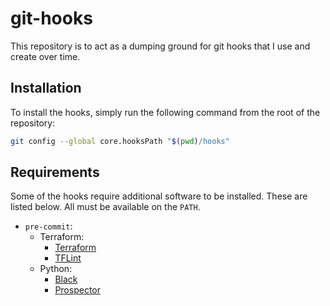 # git-hooks

This repository is to act as a dumping ground for git hooks that I use and create over time.

## Installation

To install the hooks, simply run the following command from the root of the repository:

```bash
git config --global core.hooksPath "$(pwd)/hooks"
```

## Requirements
Some of the hooks require additional software to be installed. These are listed below. All must be available on the `PATH`.

- `pre-commit`:
  - Terraform: 
    - [Terraform](https://www.terraform.io/)
    - [TFLint](https://github.com/terraform-linters/tflint)
  - Python:
    - [Black](https://github.com/psf/black)
    - [Prospector](https://prospector.landscape.io/en/master/)
